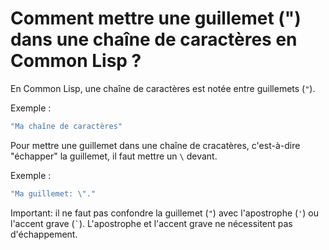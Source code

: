 # Comment mettre une guillemet (") dans une chaîne de caractères en Common Lisp ?

En Common Lisp, une chaîne de caractères est notée entre guillemets (`"`).

Exemple :
```lisp
"Ma chaîne de caractères"
```

Pour mettre une guillemet dans une chaîne de cracatères, c'est-à-dire "échapper" la guillemet, il faut mettre un `\` devant.

Exemple :
```lisp
"Ma guillemet: \"."
```

Important: il ne faut pas confondre la guillemet (`"`) avec l'apostrophe (`'`) ou l'accent grave (`` ` ``). L'apostrophe et l'accent grave ne nécessitent pas d'échappement.
